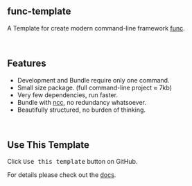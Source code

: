 ## func-template

A Template for create modern command-line framework [func](https://github.com/unix/func).

<br/>

## Features

- Development and Bundle require only one command.
- Small size package. (full command-line project ≈ 7kb)
- Very few dependencies, run faster.
- Bundle with [ncc](https://github.com/zeit/ncc), no redundancy whatsoever.
- Beautifully structured, no burden of thinking.

<br/>

## Use This Template

Click <kbd>Use this template</kbd> button on GitHub.

For details please check out the [docs](./template-readme.md).
